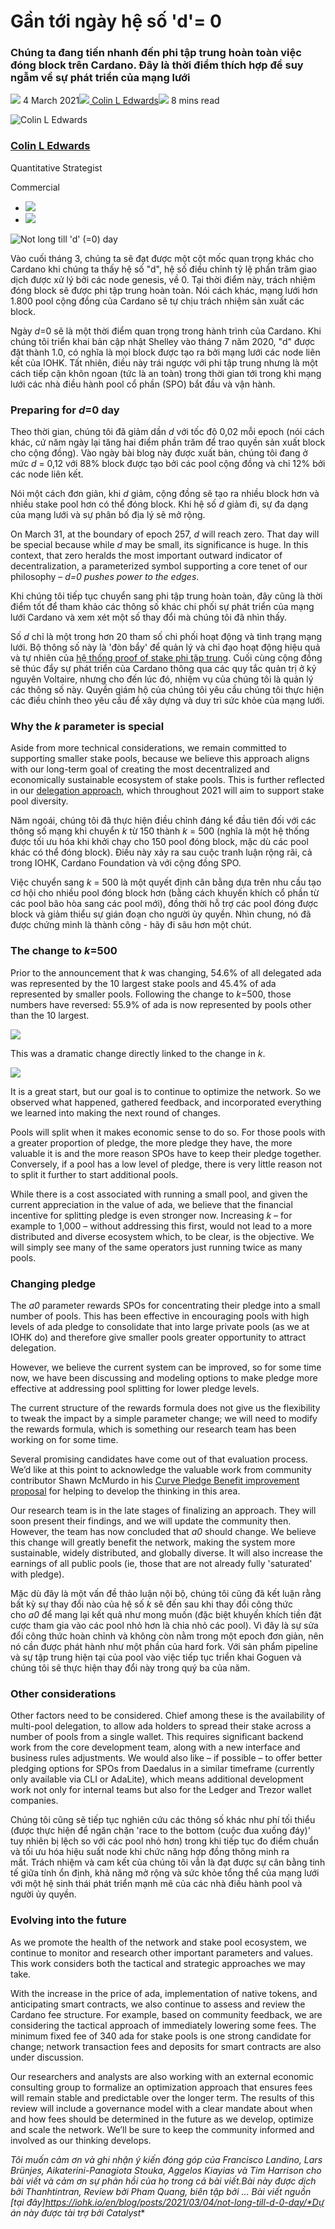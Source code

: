 # Gần tới ngày hệ số 'd'= 0

### **Chúng ta đang tiến nhanh đến phi tập trung hoàn toàn việc đóng block trên Cardano. Đây là thời điểm thích hợp để suy ngẫm về sự phát triển của mạng lưới**

![](img/2021-03-04-not-long-till-d-0-day.002.png) 4 March 2021![](img/2021-03-04-not-long-till-d-0-day.002.png)[ Colin L Edwards](tmp//en/blog/authors/colin-edwards/page-1/)![](img/2021-03-04-not-long-till-d-0-day.003.png) 8 mins read

![Colin L Edwards](img/2021-03-04-not-long-till-d-0-day.004.png)[](tmp//en/blog/authors/colin-edwards/page-1/)

### [**Colin L Edwards**](tmp//en/blog/authors/colin-edwards/page-1/)

Quantitative Strategist

Commercial

- ![](img/2021-03-04-not-long-till-d-0-day.005.png)[](mailto:colin.edwards@iohk.io "Email")
- ![](img/2021-03-04-not-long-till-d-0-day.006.png)[](https://www.linkedin.com/in/colin-edwards-04938a5/ "LinkedIn")

![Not long till 'd' (=0) day](img/2021-03-04-not-long-till-d-0-day.007.jpeg)

Vào cuối tháng 3, chúng ta sẽ đạt được một cột mốc quan trọng khác cho Cardano khi chúng ta thấy hệ số "d", hệ số điều chỉnh tỷ lệ phần trăm giao dịch được xử lý bởi các node genesis, về 0. Tại thời điểm này, trách nhiệm đóng block sẽ được phi tập trung hoàn toàn. Nói cách khác, mạng lưới hơn 1.800 pool cộng đồng của Cardano sẽ tự chịu trách nhiệm sản xuất các block.

Ngày *d*=0 sẽ là một thời điểm quan trọng trong hành trình của Cardano. Khi chúng tôi triển khai bản cập nhật Shelley vào tháng 7 năm 2020, "d" được đặt thành 1.0, có nghĩa là mọi block được tạo ra bởi mạng lưới các node liên kết của IOHK. Tất nhiên, điều này trái ngược với phi tập trung nhưng là một cách tiếp cận khôn ngoan (tức là an toàn) trong thời gian tới trong khi mạng lưới các nhà điều hành pool cổ phần (SPO) bắt đầu và vận hành.

### **Preparing for *d*=0 day**

Theo thời gian, chúng tôi đã giảm dần *d* với tốc độ 0,02 mỗi epoch (nói cách khác, cứ năm ngày lại tăng hai điểm phần trăm để trao quyền sản xuất block cho cộng đồng). Vào ngày bài blog này được xuất bản, chúng tôi đang ở mức *d* = 0,12 với 88% block được tạo bởi các pool cộng đồng và chỉ 12% bởi các node liên kết.

Nói một cách đơn giản, khi *d* giảm, cộng đồng sẽ tạo ra nhiều block hơn và nhiều stake pool hơn có thể đóng block. Khi hệ số *d* giảm đi, sự đa dạng của mạng lưới và sự phân bố địa lý sẽ mở rộng.

On March 31, at the boundary of epoch 257, *d* will reach zero. That day will be special because while *d* may be small, its significance is huge. In this context, that zero heralds the most important outward indicator of decentralization, a parameterized symbol supporting a core tenet of our philosophy – *d=0 pushes power to the edges*.

Khi chúng tôi tiếp tục chuyển sang phi tập trung hoàn toàn, đây cũng là thời điểm tốt để tham khảo các thông số khác chi phối sự phát triển của mạng lưới Cardano và xem xét một số thay đổi mà chúng tôi đã nhìn thấy.

 Số *d* chỉ là một trong hơn 20 tham số chi phối hoạt động và tình trạng mạng lưới. Bộ thông số này là 'đòn bẩy' để quản lý và chỉ đạo hoạt động hiệu quả và tự nhiên của [hệ thống proof of stake phi tập trung](https://iohk.io/en/blog/posts/2020/11/13/the-general-perspective-on-staking-in-cardano/). Cuối cùng cộng đồng sẽ thúc đẩy sự phát triển của Cardano thông qua các quy tắc quản trị ở kỷ nguyên Voltaire, nhưng cho đến lúc đó, nhiệm vụ của chúng tôi là quản lý các thông số này. Quyền giám hộ của chúng tôi yêu cầu chúng tôi thực hiện các điều chỉnh theo yêu cầu để xây dựng và duy trì sức khỏe của mạng lưới.

### **Why the *k* parameter is special**

Aside from more technical considerations, we remain committed to supporting smaller stake pools, because we believe this approach aligns with our long-term goal of creating the most decentralized and economically sustainable ecosystem of stake pools. This is further reflected in our [delegation approach](https://iohk.io/en/blog/posts/2020/12/10/delegating-to-decentralize-and-build-value/), which throughout 2021 will aim to support stake pool diversity.

Năm ngoái, chúng tôi đã thực hiện điều chỉnh đáng kể đầu tiên đối với các thông số mạng khi chuyển *k* từ 150 thành *k* = 500 (nghĩa là một hệ thống được tối ưu hóa khi khởi chạy cho 150 pool đóng block, mặc dù các pool khác có thể đóng block). Điều này xảy ra sau cuộc tranh luận rộng rãi, cả trong IOHK, Cardano Foundation và với cộng đồng SPO.

Việc chuyển sang *k* = 500 là một quyết định cân bằng dựa trên nhu cầu tạo cơ hội cho nhiều pool đóng block hơn (bằng cách khuyến khích cổ phần từ các pool bão hòa sang các pool mới), đồng thời hỗ trợ các pool đóng được block và giảm thiểu sự gián đoạn cho người ủy quyền. Nhìn chung, nó đã được chứng minh là thành công - hãy đi sâu hơn một chút.

### **The change to *k*=500**

Prior to the announcement that *k* was changing, 54.6% of all delegated ada was represented by the 10 largest stake pools and 45.4% of ada represented by smaller pools. Following the change to *k*=500, those numbers have reversed: 55.9% of ada is now represented by pools other than the 10 largest.

![](img/2021-03-04-not-long-till-d-0-day.008.png)

This was a dramatic change directly linked to the change in *k*.

![](img/2021-03-04-not-long-till-d-0-day.009.png)

It is a great start, but our goal is to continue to optimize the network. So we observed what happened, gathered feedback, and incorporated everything we learned into making the next round of changes.

Pools will split when it makes economic sense to do so. For those pools with a greater proportion of pledge, the more pledge they have, the more valuable it is and the more reason SPOs have to keep their pledge together. Conversely, if a pool has a low level of pledge, there is very little reason not to split it further to start additional pools.

While there is a cost associated with running a small pool, and given the current appreciation in the value of ada, we believe that the financial incentive for splitting pledge is even stronger now. Increasing *k* – for example to 1,000 – without addressing this first, would not lead to a more distributed and diverse ecosystem which, to be clear, is the objective. We will simply see many of the same operators just running twice as many pools.

### **Changing pledge**

The *a0* parameter rewards SPOs for concentrating their pledge into a small number of pools. This has been effective in encouraging pools with high levels of ada pledge to consolidate that into large private pools (as we at IOHK do) and therefore give smaller pools greater opportunity to attract delegation.

However, we believe the current system can be improved, so for some time now, we have been discussing and modeling options to make pledge more effective at addressing pool splitting for lower pledge levels.

The current structure of the rewards formula does not give us the flexibility to tweak the impact by a simple parameter change; we will need to modify the rewards formula, which is something our research team has been working on for some time.

Several promising candidates have come out of that evaluation process. We’d like at this point to acknowledge the valuable work from community contributor Shawn McMurdo in his [Curve Pledge Benefit improvement proposal](https://github.com/cardano-foundation/CIPs/pull/12) for helping to develop the thinking in this area.

Our research team is in the late stages of finalizing an approach. They will soon present their findings, and we will update the community then. However, the team has now concluded that *a0* should change. We believe this change will greatly benefit the network, making the system more sustainable, widely distributed, and globally diverse. It will also increase the earnings of all public pools (ie, those that are not already fully 'saturated' with pledge).

Mặc dù đây là một vấn đề thảo luận nội bộ, chúng tôi cũng đã kết luận rằng bất kỳ sự thay đổi nào của hệ số *k* sẽ đến sau khi thay đổi công thức cho *a0* để mang lại kết quả như mong muốn (đặc biệt khuyến khích tiền đặt cược tham gia vào các pool nhỏ hơn là chia nhỏ các pool). Vì đây là sự sửa đổi công thức hoàn chỉnh và không còn nằm trong một epoch đơn giản, nên nó cần được phát hành như một phần của hard fork. Với sản phẩm pipeline và sự tập trung hiện tại của pool vào việc tiếp tục triển khai Goguen và chúng tôi sẽ thực hiện thay đổi này trong quý ba của năm.

### **Other considerations**

Other factors need to be considered. Chief among these is the availability of multi-pool delegation, to allow ada holders to spread their stake across a number of pools from a single wallet. This requires significant backend work from the core development team, along with a new interface and business rules adjustments. We would also like – if possible – to offer better pledging options for SPOs from Daedalus in a similar timeframe (currently only available via CLI or AdaLite), which means additional development work not only for internal teams but also for the Ledger and Trezor wallet companies.

Chúng tôi cũng sẽ tiếp tục nghiên cứu các thông số khác như phí tối thiểu (được thực hiện để ngăn chặn 'race to the bottom (cuộc đua xuống đáy)' tuy nhiên bị lệch so với các pool nhỏ hơn) trong khi tiếp tục đo điểm chuẩn và tối ưu hóa hiệu suất node khi chức năng hợp đồng thông minh ra mắt. Trách nhiệm và cam kết của chúng tôi vẫn là đạt được sự cân bằng tinh tế giữa tính ổn định, khả năng mở rộng và sức khỏe tổng thể của mạng lưới với một hệ sinh thái phát triển mạnh mẽ của các nhà điều hành pool và người ủy quyền.

### **Evolving into the future**

As we promote the health of the network and stake pool ecosystem, we continue to monitor and research other important parameters and values. This work considers both the tactical and strategic approaches we may take.

With the increase in the price of ada, implementation of native tokens, and anticipating smart contracts, we also continue to assess and review the Cardano fee structure. For example, based on community feedback, we are considering the tactical approach of immediately lowering some fees. The minimum fixed fee of 340 ada for stake pools is one strong candidate for change; network transaction fees and deposits for smart contracts are also under discussion.

Our researchers and analysts are also working with an external economic consulting group to formalize an optimization approach that ensures fees will remain stable and predictable over the longer term. The results of this review will include a governance model with a clear mandate about when and how fees should be determined in the future as we develop, optimize and scale the network. We’ll be sure to keep the community informed and involved as our thinking develops.

*Tôi muốn cảm ơn và ghi nhận ý kiến đóng góp của Francisco Landino, Lars Brünjes, Aikaterini-Panagiota Stouka, Aggelos Kiayias và Tim Harrison ​​cho bài viết và cảm ơn sự phản hồi của họ trong cả bài viết.Bài này được dịch bởi Thanhtintran, Review bởi Pham Quang, biên tập bởi ... Bài viết nguồn [tại đây]https://iohk.io/en/blog/posts/2021/03/04/not-long-till-d-0-day/*Dự án này được tài trợ bởi Catalyst**
